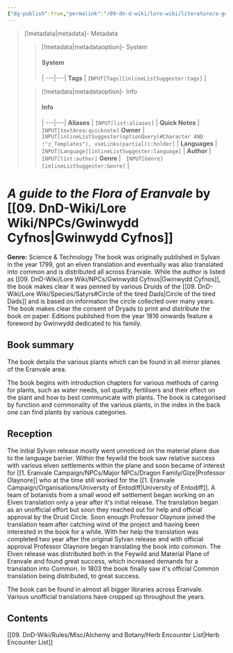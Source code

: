 ```yaml
---
{"dg-publish":true,"permalink":"/09-dn-d-wiki/lore-wiki/literature/a-guide-to-the-flora-of-eranvale/","tags":["#Literature"]}
---
```



> [!metadata|metadata]- Metadata 
>> [!metadata|metadataoption]- System
>> #### System
>>  |
>> ---|---|
> **Tags** | `INPUT[Tags][inlineListSuggester:tags]` |
>
>> [!metadata|metadataoption]- Info
>> #### Info
>>  |
>> ---|---|
>> **Aliases** | `INPUT[list:aliases]` |
>> **Quick Notes** |  `INPUT[textArea:quicknote]`
>> **Owner** | `INPUT[inlineListSuggester(optionQuery(#Character AND !"z_Templates"), useLinks(partial)):holder]` |
>>  **Languages** |   `INPUT[Language][inlineListSuggester:language]` |
>>  **Author** |  `INPUT[list:author]`
>>  **Genre** |   `INPUT[Genre][inlineListSuggester:Genre]` |

# *A guide to the Flora of Eranvale* **by**  [[09. DnD-Wiki/Lore Wiki/NPCs/Gwinwydd Cyfnos\|Gwinwydd Cyfnos]]
**Genre:** Science & Technology
The book was originally published in Sylvan in the year 1799, got an elven translation and eventually was also translated into common and is distributed all across Eranvale. 
While the author is listed as [[09. DnD-Wiki/Lore Wiki/NPCs/Gwinwydd Cyfnos\|Gwinwydd Cyfnos]], the book makes clear it was penned by various Druids of the [[09. DnD-Wiki/Lore Wiki/Species/Satyrs#Circle of the tired Dads\|Circle of the tired Dads]] and is based on information the circle collected over many years. 
The book makes clear the consent of Dryads to print and distribute the book on paper. 
Editions published from the year 1816 onwards feature a foreword by Gwinwydd dedicated to his family.  
## Book summary
The book details the various plants which can be found in all mirror planes of the Eranvale area. 

The book begins with introduction chapters for various methods of caring for plants, such as water needs, soil quality, fertilisers and their effect on the plant and how to best communicate with plants. 
The book is categorised by function and commonality of the various plants, in the index in the back one can find plants by various categories.

## Reception
The initial Sylvan release mostly went unnoticed on the material plane due to the language barrier. 
Within the feywild the book saw relative success with various elven settlements within the plane and soon became of interest for [[1. Eranvale Campaign/NPCs/Major NPCs/Dragon Family/Gize\|Professor Olaynore]]  who at the time still worked for the [[1. Eranvale Campaign/Organisations/University of Entodiff\|University of Entodiff]]. 
A team of botanists from a small wood elf settlement began working on an Elven translation only a year after it's initial release. The translation began as an unofficial effort but soon they reached out for help and official approval by the Druid Circle.
Soon enough Professor Olaynore joined the translation team after catching wind of the project and having been interested in the book for a while. With her help the translation was completed two year after the original Sylvan release and with official approval Professor Olaynore began translating the book into common. 
The Elven release was distributed both in the Feywild and Material Plane of Eranvale and found great success, which increased demands for a translation into Common. 
In 1803 the book finally saw it's official Common translation being distributed, to great success. 

The book can be found in almost all bigger libraries across Eranvale. Various unofficial translations have cropped up throughout the years. 

## Contents
[[09. DnD-Wiki/Rules/Misc/Alchemy and Botany/Herb Encounter List\|Herb Encounter List]]



